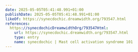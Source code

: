 ```yaml
---
date: 2025-05-05T05:41:48.991+01:00
publishDate: 2025-05-05T05:41:48.991+01:00
likeOf: https://synecdochic.dreamwidth.org/793547.html
references:
  https://synecdochicDreamwidthOrg/793547Html:
    url: https://synecdochic.dreamwidth.org/793547.html
    type: entry
    name: synecdochic | Mast cell activation syndrome 101
---
```

